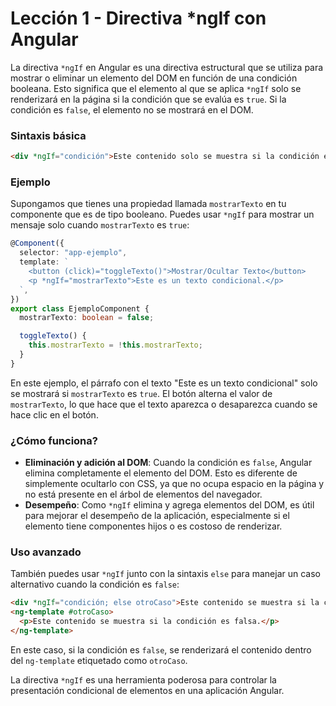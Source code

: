 # Lección 1 - Directiva \*ngIf con Angular

La directiva `*ngIf` en Angular es una directiva estructural que se utiliza para mostrar o eliminar un elemento del DOM en función de una condición booleana. Esto significa que el elemento al que se aplica `*ngIf` solo se renderizará en la página si la condición que se evalúa es `true`. Si la condición es `false`, el elemento no se mostrará en el DOM.

### Sintaxis básica

```html
<div *ngIf="condición">Este contenido solo se muestra si la condición es verdadera.</div>
```

### Ejemplo

Supongamos que tienes una propiedad llamada `mostrarTexto` en tu componente que es de tipo booleano. Puedes usar `*ngIf` para mostrar un mensaje solo cuando `mostrarTexto` es `true`:

```typescript
@Component({
  selector: "app-ejemplo",
  template: `
    <button (click)="toggleTexto()">Mostrar/Ocultar Texto</button>
    <p *ngIf="mostrarTexto">Este es un texto condicional.</p>
  `,
})
export class EjemploComponent {
  mostrarTexto: boolean = false;

  toggleTexto() {
    this.mostrarTexto = !this.mostrarTexto;
  }
}
```

En este ejemplo, el párrafo con el texto "Este es un texto condicional" solo se mostrará si `mostrarTexto` es `true`. El botón alterna el valor de `mostrarTexto`, lo que hace que el texto aparezca o desaparezca cuando se hace clic en el botón.

### ¿Cómo funciona?

- **Eliminación y adición al DOM**: Cuando la condición es `false`, Angular elimina completamente el elemento del DOM. Esto es diferente de simplemente ocultarlo con CSS, ya que no ocupa espacio en la página y no está presente en el árbol de elementos del navegador.
- **Desempeño**: Como `*ngIf` elimina y agrega elementos del DOM, es útil para mejorar el desempeño de la aplicación, especialmente si el elemento tiene componentes hijos o es costoso de renderizar.

### Uso avanzado

También puedes usar `*ngIf` junto con la sintaxis `else` para manejar un caso alternativo cuando la condición es `false`:

```html
<div *ngIf="condición; else otroCaso">Este contenido se muestra si la condición es verdadera.</div>
<ng-template #otroCaso>
  <p>Este contenido se muestra si la condición es falsa.</p>
</ng-template>
```

En este caso, si la condición es `false`, se renderizará el contenido dentro del `ng-template` etiquetado como `otroCaso`.

La directiva `*ngIf` es una herramienta poderosa para controlar la presentación condicional de elementos en una aplicación Angular.

